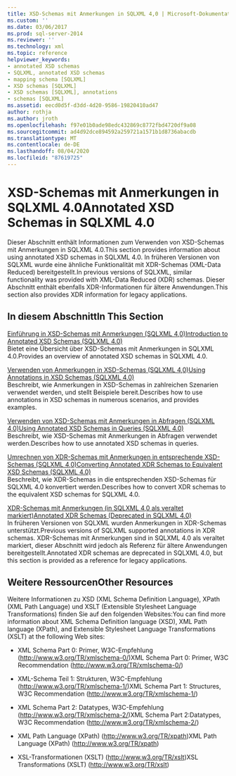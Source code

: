 ```yaml
---
title: XSD-Schemas mit Anmerkungen in SQLXML 4,0 | Microsoft-Dokumentation
ms.custom: ''
ms.date: 03/06/2017
ms.prod: sql-server-2014
ms.reviewer: ''
ms.technology: xml
ms.topic: reference
helpviewer_keywords:
- annotated XSD schemas
- SQLXML, annotated XSD schemas
- mapping schema [SQLXML]
- XSD schemas [SQLXML]
- XSD schemas [SQLXML], annotations
- schemas [SQLXML]
ms.assetid: eecd0d5f-d3dd-4d20-9586-19820410ad47
author: rothja
ms.author: jroth
ms.openlocfilehash: f97e01b0ade98edc432869c8772fbd4720df9a08
ms.sourcegitcommit: ad4d92dce894592a259721a1571b1d8736abacdb
ms.translationtype: MT
ms.contentlocale: de-DE
ms.lasthandoff: 08/04/2020
ms.locfileid: "87619725"
---
```

# <a name="annotated-xsd-schemas-in-sqlxml-40"></a><span data-ttu-id="43017-102">XSD-Schemas mit Anmerkungen in SQLXML 4.0</span><span class="sxs-lookup"><span data-stu-id="43017-102">Annotated XSD Schemas in SQLXML 4.0</span></span>
  <span data-ttu-id="43017-103">Dieser Abschnitt enthält Informationen zum Verwenden von XSD-Schemas mit Anmerkungen in SQLXML 4.0.</span><span class="sxs-lookup"><span data-stu-id="43017-103">This section provides information about using annotated XSD schemas in SQLXML 4.0.</span></span> <span data-ttu-id="43017-104">In früheren Versionen von SQLXML wurde eine ähnliche Funktionalität mit XDR-Schemas (XML-Data Reduced) bereitgestellt.</span><span class="sxs-lookup"><span data-stu-id="43017-104">In previous versions of SQLXML, similar functionality was provided with XML-Data Reduced (XDR) schemas.</span></span> <span data-ttu-id="43017-105">Dieser Abschnitt enthält ebenfalls XDR-Informationen für ältere Anwendungen.</span><span class="sxs-lookup"><span data-stu-id="43017-105">This section also provides XDR information for legacy applications.</span></span>  
  
## <a name="in-this-section"></a><span data-ttu-id="43017-106">In diesem Abschnitt</span><span class="sxs-lookup"><span data-stu-id="43017-106">In This Section</span></span>  
 [<span data-ttu-id="43017-107">Einführung in XSD-Schemas mit Anmerkungen &#40;SQLXML 4,0&#41;</span><span class="sxs-lookup"><span data-stu-id="43017-107">Introduction to Annotated XSD Schemas &#40;SQLXML 4.0&#41;</span></span>](introduction-to-annotated-xsd-schemas-sqlxml-4-0.md)  
 <span data-ttu-id="43017-108">Bietet eine Übersicht über XSD-Schemas mit Anmerkungen in SQLXML 4.0.</span><span class="sxs-lookup"><span data-stu-id="43017-108">Provides an overview of annotated XSD schemas in SQLXML 4.0.</span></span>  
  
 [<span data-ttu-id="43017-109">Verwenden von Anmerkungen in XSD-Schemas &#40;SQLXML 4,0&#41;</span><span class="sxs-lookup"><span data-stu-id="43017-109">Using Annotations in XSD Schemas &#40;SQLXML 4.0&#41;</span></span>](../../sqlxml-annotated-xsd-schemas-using/using-annotations-in-xsd-schemas-sqlxml-4-0.md)  
 <span data-ttu-id="43017-110">Beschreibt, wie Anmerkungen in XSD-Schemas in zahlreichen Szenarien verwendet werden, und stellt Beispiele bereit.</span><span class="sxs-lookup"><span data-stu-id="43017-110">Describes how to use annotations in XSD schemas in numerous scenarios, and provides examples.</span></span>  
  
 [<span data-ttu-id="43017-111">Verwenden von XSD-Schemas mit Anmerkungen in Abfragen &#40;SQLXML 4,0&#41;</span><span class="sxs-lookup"><span data-stu-id="43017-111">Using Annotated XSD Schemas in Queries &#40;SQLXML 4.0&#41;</span></span>](using-annotated-xsd-schemas-in-queries-sqlxml-4-0.md)  
 <span data-ttu-id="43017-112">Beschreibt, wie XSD-Schemas mit Anmerkungen in Abfragen verwendet werden.</span><span class="sxs-lookup"><span data-stu-id="43017-112">Describes how to use annotated XSD schemas in queries.</span></span>  
  
 [<span data-ttu-id="43017-113">Umrechnen von XDR-Schemas mit Anmerkungen in entsprechende XSD-Schemas &#40;SQLXML 4,0&#41;</span><span class="sxs-lookup"><span data-stu-id="43017-113">Converting Annotated XDR Schemas to Equivalent XSD Schemas &#40;SQLXML 4.0&#41;</span></span>](converting-annotated-xdr-schemas-to-equivalent-xsd-schemas-sqlxml-4-0.md)  
 <span data-ttu-id="43017-114">Beschreibt, wie XDR-Schemas in die entsprechenden XSD-Schemas für SQLXML 4.0 konvertiert werden.</span><span class="sxs-lookup"><span data-stu-id="43017-114">Describes how to convert XDR schemas to the equivalent XSD schemas for SQLXML 4.0.</span></span>  
  
 [<span data-ttu-id="43017-115">XDR-Schemas mit Anmerkungen &#40;in SQLXML 4,0 als veraltet markiert&#41;</span><span class="sxs-lookup"><span data-stu-id="43017-115">Annotated XDR Schemas &#40;Deprecated in SQLXML 4.0&#41;</span></span>](annotated-xdr-schemas-deprecated-in-sqlxml-4-0.md)  
 <span data-ttu-id="43017-116">In früheren Versionen von SQLXML wurden Anmerkungen in XDR-Schemas unterstützt.</span><span class="sxs-lookup"><span data-stu-id="43017-116">Previous versions of SQLXML supported annotations in XDR schemas.</span></span> <span data-ttu-id="43017-117">XDR-Schemas mit Anmerkungen sind in SQLXML 4.0 als veraltet markiert, dieser Abschnitt wird jedoch als Referenz für ältere Anwendungen bereitgestellt.</span><span class="sxs-lookup"><span data-stu-id="43017-117">Annotated XDR schemas are deprecated in SQLXML 4.0, but this section is provided as a reference for legacy applications.</span></span>  
  
## <a name="other-resources"></a><span data-ttu-id="43017-118">Weitere Ressourcen</span><span class="sxs-lookup"><span data-stu-id="43017-118">Other Resources</span></span>  
 <span data-ttu-id="43017-119">Weitere Informationen zu XSD (XML Schema Definition Language), XPath (XML Path Language) und XSLT (Extensible Stylesheet Language Transformations) finden Sie auf den folgenden Websites:</span><span class="sxs-lookup"><span data-stu-id="43017-119">You can find more information about XML Schema Definition language (XSD), XML Path language (XPath), and Extensible Stylesheet Language Transformations (XSLT) at the following Web sites:</span></span>  
  
-   <span data-ttu-id="43017-120">XML Schema Part 0: Primer, W3C-Empfehlung (http://www.w3.org/TR/xmlschema-0/)</span><span class="sxs-lookup"><span data-stu-id="43017-120">XML Schema Part 0: Primer, W3C Recommendation (http://www.w3.org/TR/xmlschema-0/)</span></span>  
  
-   <span data-ttu-id="43017-121">XML-Schema Teil 1: Strukturen, W3C-Empfehlung (http://www.w3.org/TR/xmlschema-1/)</span><span class="sxs-lookup"><span data-stu-id="43017-121">XML Schema Part 1: Structures, W3C Recommendation (http://www.w3.org/TR/xmlschema-1/)</span></span>  
  
-   <span data-ttu-id="43017-122">XML Schema Part 2: Datatypes, W3C-Empfehlung (http://www.w3.org/TR/xmlschema-2/)</span><span class="sxs-lookup"><span data-stu-id="43017-122">XML Schema Part 2:Datatypes, W3C Recommendation (http://www.w3.org/TR/xmlschema-2/)</span></span>  
  
-   <span data-ttu-id="43017-123">XML Path Language (XPath) (http://www.w3.org/TR/xpath)</span><span class="sxs-lookup"><span data-stu-id="43017-123">XML Path Language (XPath) (http://www.w3.org/TR/xpath)</span></span>  
  
-   <span data-ttu-id="43017-124">XSL-Transformationen (XSLT) (http://www.w3.org/TR/xslt)</span><span class="sxs-lookup"><span data-stu-id="43017-124">XSL Transformations (XSLT) (http://www.w3.org/TR/xslt)</span></span>  
  
  
